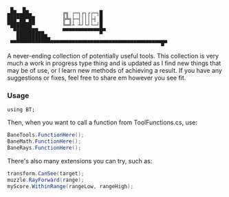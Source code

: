 ```
 ▄   ▄  
▄██▄▄██▄          ╔╗ ┌─┐┌┐┌┌─┐█  
███▀██▀██         ╠╩╗├─┤│││├┤ █  
▀███████▀         ╚═╝┴ ┴┘└┘└─┘█  
  ▀███████▄▄      ▀▀▀▀▀▀▀▀▀▀▀▀█▀  
   ██████████▄  
 ▀▀▀▀▀▀▀▀▀▀▀▀▀▀▀▀▀▀▀▀▀▀▀▀▀▀▀▀▀▀▀▀▀▀▀▀▀▀▀▀▀▀▀▀▀▀▀▀▀█▀   
```
A never-ending collection of potentially useful tools.
This collection is very much a work in progress type thing and is updated as I find new things that may be of use, or I learn new methods of achieving a result.
If you have any suggestions or fixes, feel free to share em however you see fit.

### Usage
`using BT;`

Then, when you want to call a function from ToolFunctions.cs, use:
```cs
BaneTools.FunctionHere();
BaneMath.FunctionHere();
BaneRays.FunctionHere();
```
There's also many extensions you can try, such as:
```cs
transform.CanSee(target);
muzzle.RayForward(range);
myScore.WithinRange(rangeLow, rangeHigh);
```
